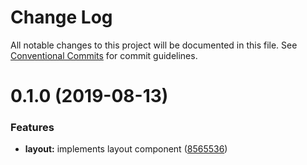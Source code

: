 # Change Log

All notable changes to this project will be documented in this file.
See [Conventional Commits](https://conventionalcommits.org) for commit guidelines.

# 0.1.0 (2019-08-13)


### Features

* **layout:** implements layout component ([8565536](https://github.com/moki/mokui/commit/8565536))
